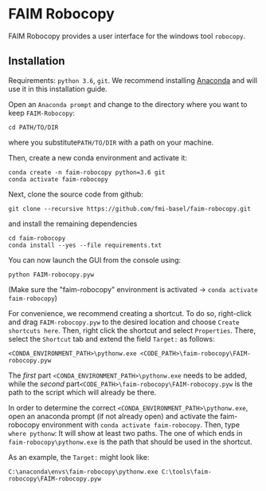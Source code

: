 # FAIM Robocopy

FAIM Robocopy provides a user interface for the windows tool
```robocopy```.

## Installation

Requirements: ```python 3.6```, ```git```. We recommend installing
[Anaconda](https://repo.continuum.io/) and will use it in this
installation guide.


Open an ```Anaconda prompt``` and change to the directory where you
want to keep ```FAIM-Robocopy```:

```
cd PATH/TO/DIR
```

where you substitute```PATH/TO/DIR``` with a path on your machine.

Then, create a new conda environment and activate it:

```
conda create -n faim-robocopy python=3.6 git
conda activate faim-robocopy
```

Next, clone the source code from github:

```
git clone --recursive https://github.com/fmi-basel/faim-robocopy.git
```

and install the remaining dependencies

```
cd faim-robocopy
conda install --yes --file requirements.txt
```

You can now launch the GUI from the console using:
```
python FAIM-robocopy.pyw
```
(Make sure the "faim-robocopy" environment is activated -> ```conda activate faim-robocopy```)

For convenience, we recommend creating a shortcut. To do so, right-click and drag ```FAIM-robocopy.pyw``` to the desired location and choose ```Create shortcuts here```. Then, right click the shortcut and select ```Properties```. There, select the ```Shortcut``` tab and extend the field ```Target:``` as follows:

```
<CONDA_ENVIRONMENT_PATH>\pythonw.exe <CODE_PATH>\faim-robocopy\FAIM-robocopy.pyw
```

The _first_ part ```<CONDA_ENVIRONMENT_PATH>\pythonw.exe``` needs to be added, while the _second_ part```<CODE_PATH>\faim-robocopy\FAIM-robocopy.pyw``` is the path to the script which will already be there. 

In order to determine the correct ```<CONDA_ENVIRONMENT_PATH>\pythonw.exe```, open an anaconda prompt (if not already open) and activate the faim-robocopy environment with ```conda activate faim-robocopy```. Then, type ```where pythonw```: It will show at least two paths. The one of which ends in ```faim-robocopy\pythonw.exe``` is the path that should be used in the shortcut.

As an example, the ```Target:``` might look like:

```
C:\anaconda\envs\faim-robocopy\pythonw.exe C:\tools\faim-robocopy\FAIM-robocopy.pyw
```

